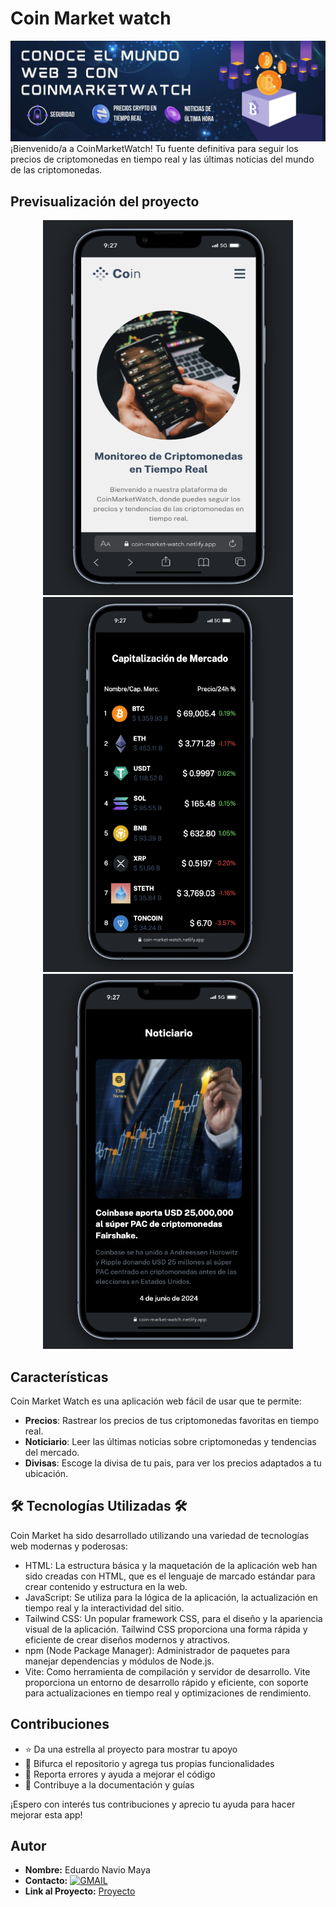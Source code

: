 # Coin Market watch
<img src="https://github.com/naviotech/CoinMarketWatch/blob/main/banner.jpg">
¡Bienvenido/a a CoinMarketWatch! Tu fuente definitiva para seguir los precios de criptomonedas en tiempo real y las últimas noticias del mundo de las criptomonedas.

## Previsualización del proyecto
<p display="flex" align="center">
  <img src="https://github.com/naviotech/CoinMarketWatch/blob/main/cap1.png" width="400px" height="600px">
  <img src="https://github.com/naviotech/CoinMarketWatch/blob/main/cap2.png" width="400px" height="600px">
  <img src="https://github.com/naviotech/CoinMarketWatch/blob/main/cap3.png" width="400px" height="600px">
</p>

## Características

Coin Market Watch es una aplicación web fácil de usar que te permite:

- **Precios**: Rastrear los precios de tus criptomonedas favoritas en tiempo real.
- **Noticiario**: Leer las últimas noticias sobre criptomonedas y tendencias del mercado.
- **Divisas**: Escoge la divisa de tu pais, para ver los precios adaptados a tu ubicación.

## 🛠️ Tecnologías Utilizadas 🛠️

Coin Market ha sido desarrollado utilizando una variedad de tecnologías web modernas y poderosas:
- HTML: La estructura básica y la maquetación de la aplicación web han sido creadas con HTML, que es el lenguaje de marcado estándar para crear contenido y estructura en la web.
- JavaScript: Se utiliza para la lógica de la aplicación, la actualización en tiempo real y la interactividad del sitio.
- Tailwind CSS: Un popular framework CSS, para el diseño y la apariencia visual de la aplicación. Tailwind CSS proporciona una forma rápida y eficiente de crear diseños modernos y atractivos.
- npm (Node Package Manager): Administrador de paquetes para manejar dependencias y módulos de Node.js.
- Vite: Como herramienta de compilación y servidor de desarrollo. Vite proporciona un entorno de desarrollo rápido y eficiente, con soporte para actualizaciones en tiempo real y optimizaciones de rendimiento.

## Contribuciones

- ⭐ Da una estrella al proyecto para mostrar tu apoyo
- 🚀 Bifurca el repositorio y agrega tus propias funcionalidades
- 🐛 Reporta errores y ayuda a mejorar el código
- 📝 Contribuye a la documentación y guías

¡Espero con interés tus contribuciones y aprecio tu ayuda para hacer mejorar esta app!



## Autor

- **Nombre:** Eduardo Navio Maya
- **Contacto:** [![GMAIL](https://img.shields.io/badge/naviomaya%40gmail.com%20-%20%20DISCORD?style=social&logo=GMAIL&labelColor=black&color=white)](mailto:naviomaya@gmail.com)
- **Link al Proyecto:** [Proyecto](https://coin-market-watch.netlify.app/)
